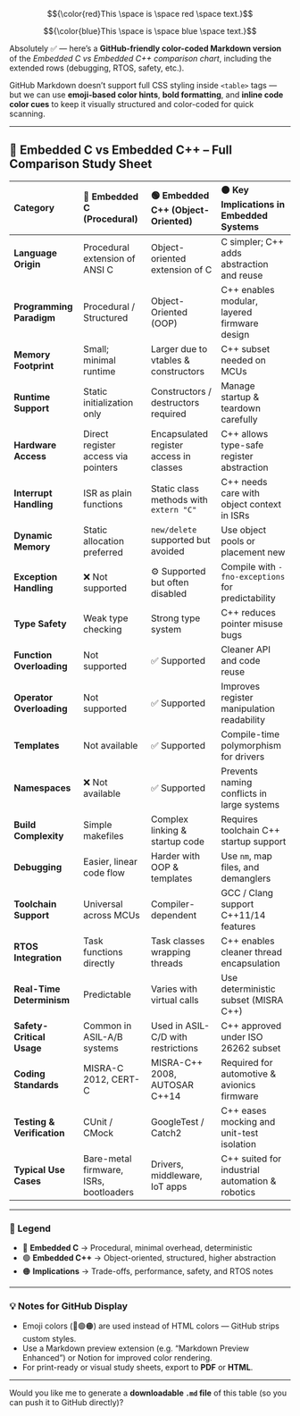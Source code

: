 $${\color{red}This \space is \space red \space text.}$$

$${\color{blue}This \space is \space blue \space text.}$$


Absolutely ✅ — here’s a **GitHub-friendly color-coded Markdown version** of the *Embedded C vs Embedded C++ comparison chart*, including the extended rows (debugging, RTOS, safety, etc.).

GitHub Markdown doesn’t support full CSS styling inside `<table>` tags — but we can use **emoji-based color hints**, **bold formatting**, and **inline code color cues** to keep it visually structured and color-coded for quick scanning.

---

## 🧠 Embedded C vs Embedded C++ – Full Comparison Study Sheet

| **Category**               | 🔵 **Embedded C (Procedural)**         | 🟢 **Embedded C++ (Object-Oriented)**   | 🟠 **Key Implications in Embedded Systems**       |
| :------------------------- | :------------------------------------- | :-------------------------------------- | :------------------------------------------------ |
| **Language Origin**        | Procedural extension of ANSI C         | Object-oriented extension of C          | C simpler; C++ adds abstraction and reuse         |
| **Programming Paradigm**   | Procedural / Structured                | Object-Oriented (OOP)                   | C++ enables modular, layered firmware design      |
| **Memory Footprint**       | Small; minimal runtime                 | Larger due to vtables & constructors    | C++ subset needed on MCUs                         |
| **Runtime Support**        | Static initialization only             | Constructors / destructors required     | Manage startup & teardown carefully               |
| **Hardware Access**        | Direct register access via pointers    | Encapsulated register access in classes | C++ allows type-safe register abstraction         |
| **Interrupt Handling**     | ISR as plain functions                 | Static class methods with `extern "C"`  | C++ needs care with object context in ISRs        |
| **Dynamic Memory**         | Static allocation preferred            | `new/delete` supported but avoided      | Use object pools or placement new                 |
| **Exception Handling**     | ❌ Not supported                        | ⚙️ Supported but often disabled         | Compile with `-fno-exceptions` for predictability |
| **Type Safety**            | Weak type checking                     | Strong type system                      | C++ reduces pointer misuse bugs                   |
| **Function Overloading**   | Not supported                          | ✅ Supported                             | Cleaner API and code reuse                        |
| **Operator Overloading**   | Not supported                          | ✅ Supported                             | Improves register manipulation readability        |
| **Templates**              | Not available                          | ✅ Supported                             | Compile-time polymorphism for drivers             |
| **Namespaces**             | ❌ Not available                        | ✅ Supported                             | Prevents naming conflicts in large systems        |
| **Build Complexity**       | Simple makefiles                       | Complex linking & startup code          | Requires toolchain C++ startup support            |
| **Debugging**              | Easier, linear code flow               | Harder with OOP & templates             | Use `nm`, map files, and demanglers               |
| **Toolchain Support**      | Universal across MCUs                  | Compiler-dependent                      | GCC / Clang support C++11/14 features             |
| **RTOS Integration**       | Task functions directly                | Task classes wrapping threads           | C++ enables cleaner thread encapsulation          |
| **Real-Time Determinism**  | Predictable                            | Varies with virtual calls               | Use deterministic subset (MISRA C++)              |
| **Safety-Critical Usage**  | Common in ASIL-A/B systems             | Used in ASIL-C/D with restrictions      | C++ approved under ISO 26262 subset               |
| **Coding Standards**       | MISRA-C 2012, CERT-C                   | MISRA-C++ 2008, AUTOSAR C++14           | Required for automotive & avionics firmware       |
| **Testing & Verification** | CUnit / CMock                          | GoogleTest / Catch2                     | C++ eases mocking and unit-test isolation         |
| **Typical Use Cases**      | Bare-metal firmware, ISRs, bootloaders | Drivers, middleware, IoT apps           | C++ suited for industrial automation & robotics   |

---

### 🧩 Legend

* 🔵 **Embedded C** → Procedural, minimal overhead, deterministic
* 🟢 **Embedded C++** → Object-oriented, structured, higher abstraction
* 🟠 **Implications** → Trade-offs, performance, safety, and RTOS notes

---

### 💡 Notes for GitHub Display

* Emoji colors (🔵🟢🟠) are used instead of HTML colors — GitHub strips custom styles.
* Use a Markdown preview extension (e.g. “Markdown Preview Enhanced”) or Notion for improved color rendering.
* For print-ready or visual study sheets, export to **PDF** or **HTML**.

---

Would you like me to generate a **downloadable `.md` file** of this table (so you can push it to GitHub directly)?
